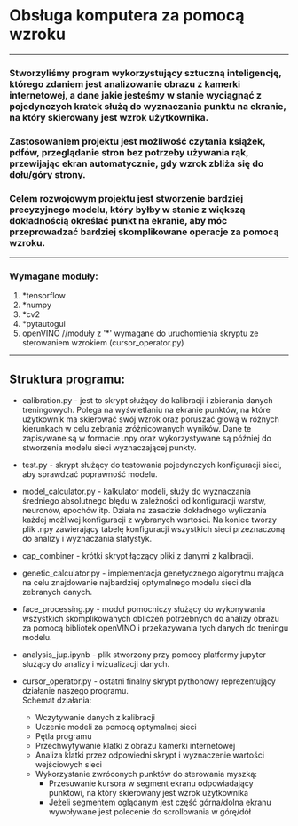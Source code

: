 # Obsługa komputera za pomocą wzroku
***
### Stworzyliśmy program wykorzystujący sztuczną inteligencję, którego zdaniem jest analizowanie obrazu z kamerki internetowej, a dane jakie jesteśmy w stanie wyciągnąć z pojedynczych kratek służą do wyznaczania punktu na ekranie, na który skierowany jest wzrok użytkownika.
### Zastosowaniem projektu jest możliwość czytania książek, pdfów, przeglądanie stron bez potrzeby używania rąk, przewijając ekran automatycznie, gdy wzrok zbliża się do dołu/góry strony.
### Celem rozwojowym projektu jest stworzenie bardziej precyzyjnego modelu, który byłby w stanie z większą dokładnością określać punkt na ekranie, aby móc przeprowadzać bardziej skomplikowane operacje za pomocą wzroku.
---
### Wymagane moduły:
1. *tensorflow
2. *numpy
3. *cv2
4. *pytautogui
5. openVINO 
//moduły z '*' wymagane do uruchomienia skryptu ze sterowaniem wzrokiem (cursor_operator.py)
---
## Struktura programu: 
*  calibration.py - jest to skrypt służący do kalibracji i zbierania danych treningowych. Polega na wyświetlaniu na ekranie punktów, na które użytkownik ma skierować swój wzrok oraz poruszać głową w różnych kierunkach w celu zebrania zróżnicowanych wyników. Dane te zapisywane są w formacie .npy oraz wykorzystywane są później do stworzenia modelu sieci wyznaczającej punkty.

* test.py - skrypt służący do testowania pojedynczych konfiguracji sieci, aby sprawdzać poprawność modelu.

* model_calculator.py - kalkulator modeli, służy do wyznaczania średniego absolutnego błędu w zależności od konfiguracji warstw, neuronów, epochów itp. Działa na zasadzie dokładnego wyliczania każdej możliwej konfiguracji z wybranych wartości. Na koniec tworzy plik .npy zawierający tabelę konfiguracji wszystkich sieci przeznaczoną do analizy i wyznaczania statystyk.

* cap_combiner - krótki skrypt łączący pliki z danymi z kalibracji. 

* genetic_calculator.py - implementacja genetycznego algorytmu mająca na celu znajdowanie najbardziej optymalnego modelu sieci dla zebranych danych.

* face_processing.py - moduł pomocniczy służący do wykonywania wszystkich skomplikowanych obliczeń potrzebnych do analizy obrazu za pomocą bibliotek openVINO i przekazywania tych danych do treningu modelu.

* analysis_jup.ipynb - plik stworzony przy pomocy platformy jupyter służący do analizy i wizualizacji danych.

* cursor_operator.py  - ostatni finalny skrypt pythonowy reprezentujący działanie naszego programu.  
Schemat działania:  
  - Wczytywanie danych z kalibracji
  - Uczenie modeli za pomocą optymalnej sieci
  - Pętla programu
   + Przechwytywanie klatki z obrazu kamerki internetowej
   + Analiza klatki przez odpowiedni skrypt i wyznaczenie wartości wejściowych sieci
   + Wykorzystanie zwróconych punktów do sterowania myszką: 
     - Przesuwanie kursora w segment ekranu odpowiadający punktowi, na który skierowany jest wzrok użytkownika
     - Jeżeli segmentem oglądanym jest część górna/dolna ekranu wywoływane jest polecenie do scrollowania w górę/dół
